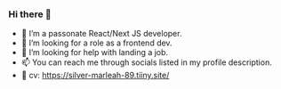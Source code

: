 ### Hi there 👋

- 🌱 I’m a passonate React/Next JS developer.
- 👯 I’m looking for a role as a frontend dev.
- 🤔 I’m looking for help with landing a job.
- 📫 You can reach me through socials listed in my profile description.
- 📃 cv: https://silver-marleah-89.tiiny.site/
